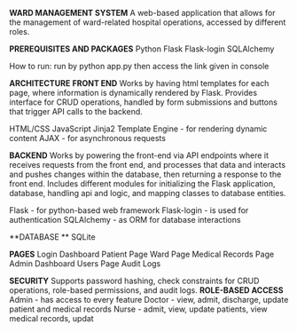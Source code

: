 **WARD MANAGEMENT SYSTEM**
A web-based application that allows for the management of ward-related hospital operations, accessed by different roles.

**PREREQUISITES AND PACKAGES**
Python 
Flask
Flask-login
SQLAlchemy 

How to run:
run by python app.py then access the link given in console

**ARCHITECTURE**
**FRONT END**
Works by having html templates for each page, where information is dynamically rendered by Flask. Provides interface for CRUD operations, handled by form submissions and buttons that trigger API calls to the backend.

HTML/CSS
JavaScript
Jinja2 Template Engine - for rendering dynamic content
AJAX - for asynchronous requests

**BACKEND**
Works by powering the front-end via API endpoints where it receives requests from the front end, and processes that data and interacts and pushes changes within the database, then returning a response to the front end. Includes different modules for initializing the Flask application, database, handling api and logic, and mapping classes to database entities.

Flask - for python-based web framework
Flask-login - is used for authentication
SQLAlchemy - as ORM for database interactions

**DATABASE **
SQLite

**PAGES**
Login
Dashboard
Patient Page 
Ward Page 
Medical Records Page
Admin Dashboard
Users Page 
Audit Logs 

**SECURITY**
Supports password hashing, check constraints for CRUD operations, role-based permissions, and audit logs.
**ROLE-BASED ACCESS**
Admin - has access to every feature
Doctor - view, admit, discharge, update patient and medical records 
Nurse - admit, view, update patients, view medical records, updat





